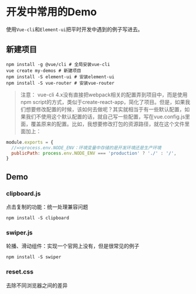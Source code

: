# 开发中常用的Demo

使用`Vue-cli`和`Element-ui`把平时开发中遇到的例子写进去。

## 新建项目

```shell
npm install -g @vue/cli # 全局安装vue-cli
vue create my-demos # 新建项目
npm install -S element-ui # 安装element-ui
npm install -S vue-router # 安装vue-router
```

> 注意： vue-cli 4.x没有直接把webpack相关的配置弄到项目中，而是使用npm script的方式，类似于create-react-app，简化了项目。但是，如果我们想要修改配置的时候，该如何去做呢？其实就相当于有一些默认配置，如果我们不使用这个默认配置的话，就自己写一些配置，写在vue.config.js里面，覆盖原来的配置。比如，我想要修改打包的资源路径，就在这个文件里面加上：

```js
module.exports = {
  //=>process.env.NODE_ENV：环境变量中存储的是开发环境还是生产环境
  publicPath: process.env.NODE_ENV === 'production' ? './' : '/',
}
```

## Demo

### clipboard.js

点击复制的功能：统一处理兼容问题

```shell
npm install -S clipboard
```

### swiper.js

轮播、滑动组件：实现一个官网上没有，但是很常见的例子

```shell
npm install -S swiper
```

### reset.css

去除不同浏览器之间的差异